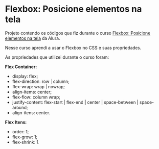 # Flexbox: Posicione elementos na tela

Projeto contendo os códigos que fiz durante o curso [Flexbox: Posicione elementos na tela](https://cursos.alura.com.br/course/posicione-elementos-com-flexbox) da Alura. 

Nesse curso aprendi a usar o Flexbox no CSS e suas propriedades.

As propriedades que utilizei durante o curso foram:

**Flex Container:**
- display: flex;
- flex-direction: row | column;
- flex-wrap: wrap | nowrap;
- align-items: center;
- flex-flow: column wrap;
- justify-content: flex-start | flex-end | center | space-between | space-around;
- align-itens: center.

**Flex Itens:**
- order: 1;
- flex-grow: 1;
- flex-shrink: 1.
